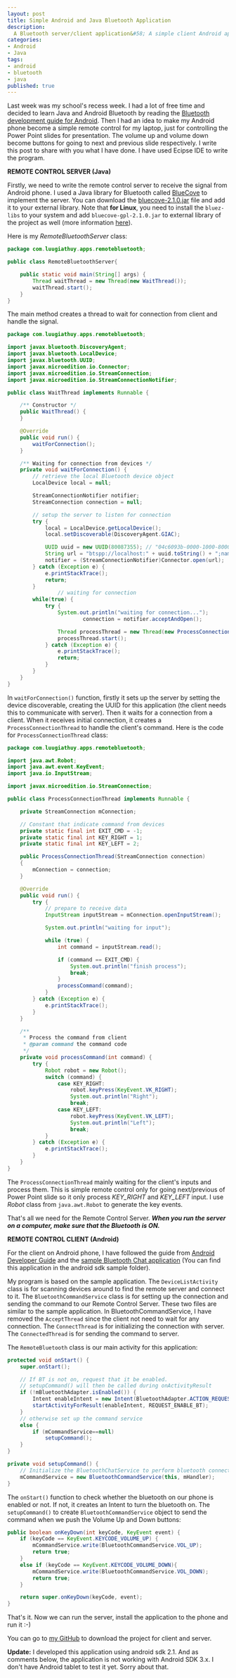 ```yaml
---
layout: post
title: Simple Android and Java Bluetooth Application
description:
  A Bluetooth server/client application&#58; A simple client Android app to control a server Java program (using Bluecove) via Bluetooth.
categories:
- Android
- Java
tags:
- android
- bluetooth
- java
published: true
---
```


Last week was my school's recess week. I had a lot of free time and decided to learn Java and Android Bluetooth by reading the [Bluetooth development guide for Android][AndroidBluetoothGuide]. Then I had an idea to make my Android phone become a simple remote control for my laptop, just for controlling the Power Point slides for presentation. The volume up and volume down become buttons for going to next and previous slide respectively. I write this post to share with you what I have done. I have used Ecipse IDE to write the program.

**REMOTE CONTROL SERVER (Java)**

Firstly, we need to write the remote control server to receive the signal from Android phone. I used a Java library for Bluetooth called [BlueCove][BlueCoveHomepage] to implement the server. You can download the [bluecove-2.1.0.jar][BlueCove2.1.0] file and add it to your external library. Note that **for Linux**, you need to install the `bluez-libs` to your system and add `bluecove-gpl-2.1.0.jar` to external library of the project as well (more information [here][BlueCoveForLinux]).

Here is my *RemoteBluetoothServer* class:

```java
package com.luugiathuy.apps.remotebluetooth;

public class RemoteBluetoothServer{

    public static void main(String[] args) {
        Thread waitThread = new Thread(new WaitThread());
        waitThread.start();
    }
}
```

The main method creates a thread to wait for connection from client and handle the signal.

```java
package com.luugiathuy.apps.remotebluetooth;

import javax.bluetooth.DiscoveryAgent;
import javax.bluetooth.LocalDevice;
import javax.bluetooth.UUID;
import javax.microedition.io.Connector;
import javax.microedition.io.StreamConnection;
import javax.microedition.io.StreamConnectionNotifier;

public class WaitThread implements Runnable {

    /** Constructor */
    public WaitThread() {
    }

    @Override
    public void run() {
        waitForConnection();
    }

    /** Waiting for connection from devices */
    private void waitForConnection() {
        // retrieve the local Bluetooth device object
        LocalDevice local = null;

        StreamConnectionNotifier notifier;
        StreamConnection connection = null;

        // setup the server to listen for connection
        try {
            local = LocalDevice.getLocalDevice();
            local.setDiscoverable(DiscoveryAgent.GIAC);

            UUID uuid = new UUID(80087355); // "04c6093b-0000-1000-8000-00805f9b34fb"
            String url = "btspp://localhost:" + uuid.toString() + ";name=RemoteBluetooth";
            notifier = (StreamConnectionNotifier)Connector.open(url);
        } catch (Exception e) {
            e.printStackTrace();
            return;
        }
                // waiting for connection
        while(true) {
            try {
                System.out.println("waiting for connection...");
                        connection = notifier.acceptAndOpen();

                Thread processThread = new Thread(new ProcessConnectionThread(connection));
                processThread.start();
            } catch (Exception e) {
                e.printStackTrace();
                return;
            }
        }
    }
}
```

In `waitForConnection()` function, firstly it sets up the server by setting the device discoverable, creating the UUID for this application (the client needs this to communicate with server). Then it waits for a connection from a client. When it receives initial connection, it creates a `ProcessConnectionThread` to handle the client's command. Here is the code for `ProcessConnectionThread` class:

```java
package com.luugiathuy.apps.remotebluetooth;

import java.awt.Robot;
import java.awt.event.KeyEvent;
import java.io.InputStream;

import javax.microedition.io.StreamConnection;

public class ProcessConnectionThread implements Runnable {

    private StreamConnection mConnection;

    // Constant that indicate command from devices
    private static final int EXIT_CMD = -1;
    private static final int KEY_RIGHT = 1;
    private static final int KEY_LEFT = 2;

    public ProcessConnectionThread(StreamConnection connection)
    {
        mConnection = connection;
    }

    @Override
    public void run() {
        try {
            // prepare to receive data
            InputStream inputStream = mConnection.openInputStream();

            System.out.println("waiting for input");

            while (true) {
                int command = inputStream.read();

                if (command == EXIT_CMD) {
                    System.out.println("finish process");
                    break;
                }
                processCommand(command);
            }
        } catch (Exception e) {
            e.printStackTrace();
        }
    }

    /**
     * Process the command from client
     * @param command the command code
     */
    private void processCommand(int command) {
        try {
            Robot robot = new Robot();
            switch (command) {
                case KEY_RIGHT:
                    robot.keyPress(KeyEvent.VK_RIGHT);
                    System.out.println("Right");
                    break;
                case KEY_LEFT:
                    robot.keyPress(KeyEvent.VK_LEFT);
                    System.out.println("Left");
                    break;
            }
        } catch (Exception e) {
            e.printStackTrace();
        }
    }
}
```

The `ProcessConnectionThread` mainly waiting for the client's inputs and process them. This is simple remote control only for going next/previous of Power Point slide so it only process *KEY_RIGHT* and *KEY_LEFT* input. I use *Robot* class from `java.awt.Robot` to generate the key events.

That's all we need for the Remote Control Server. _**When you run the server on a computer, make sure that the Bluetooth is ON.**_

**REMOTE CONTROL CLIENT (Android)**

For the client on Android phone, I have followed the guide from [Android Developer Guide][AndroidBluetoothGuide] and the [sample Bluetooth Chat application][BluetoothChatSample] (You can find this application in the android sdk sample folder).

My program is based on the sample application. The `DeviceListActivity` class is for scanning devices around to find the remote server and connect to it. The `BluetoothCommandService` class is for setting up the connection and sending the command to our Remote Control Server. These two files are similar to the sample application. In BluetoothCommandService, I have removed the `AcceptThread` since the client not need to wait for any connection. The `ConnectThread` is for initializing the connection with server. The `ConnectedThread` is for sending the command to server.

The `RemoteBluetooth` class is our main activity for this application:

```java
protected void onStart() {
    super.onStart();

    // If BT is not on, request that it be enabled.
    // setupCommand() will then be called during onActivityResult
    if (!mBluetoothAdapter.isEnabled()) {
        Intent enableIntent = new Intent(BluetoothAdapter.ACTION_REQUEST_ENABLE);
        startActivityForResult(enableIntent, REQUEST_ENABLE_BT);
    }
    // otherwise set up the command service
    else {
        if (mCommandService==null)
            setupCommand();
    }
}

private void setupCommand() {
    // Initialize the BluetoothChatService to perform bluetooth connections
    mCommandService = new BluetoothCommandService(this, mHandler);
}
```

The `onStart()` function to check whether the bluetooth on our phone is enabled or not. If not, it creates an Intent to turn the bluetooth on. The `setupCommand()` to create `BluetoothCommandService` object to send the command when we push the Volume Up and Down buttons:

```java
public boolean onKeyDown(int keyCode, KeyEvent event) {
    if (keyCode == KeyEvent.KEYCODE_VOLUME_UP) {
        mCommandService.write(BluetoothCommandService.VOL_UP);
        return true;
    }
    else if (keyCode == KeyEvent.KEYCODE_VOLUME_DOWN){
        mCommandService.write(BluetoothCommandService.VOL_DOWN);
        return true;
    }

    return super.onKeyDown(keyCode, event);
}
```

That's it. Now we can run the server, install the application to the phone and run it :-)

You can go to [my GitHub][Remote-Bluetooth-Android-GitHub] to download the project for client and server.

**Update:** I developed this application using android sdk 2.1. And as comments below, the application is not working with Android SDK 3.x. I don't have Android tablet to test it yet. Sorry about that.

[AndroidBluetoothGuide]: http://developer.android.com/guide/topics/wireless/bluetooth.html
[BlueCoveHomepage]: http://bluecove.org
[BlueCove2.1.0]: http://sourceforge.net/projects/bluecove/files/BlueCove/2.1.0
[BlueCoveForLinux]: http://bluecove.org/bluecove-gpl
[BluetoothChatSample]: http://developer.android.com/resources/samples/BluetoothChat/index.html
[Remote-Bluetooth-Android-GitHub]: https://github.com/luugiathuy/Remote-Bluetooth-Android

